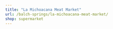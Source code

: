 ```yaml
---
title: "La Michoacana Meat Market"
url: /balch-springs/la-michoacana-meat-market/
shop: supermarket
---
```

